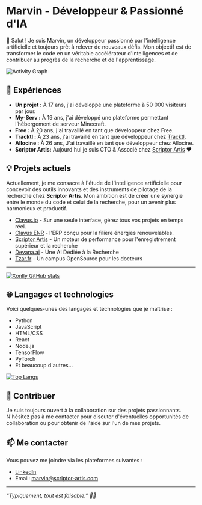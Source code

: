 # Marvin - Développeur & Passionné d'IA

👋 Salut ! Je suis Marvin, un développeur passionné par l'intelligence artificielle et toujours prêt à relever de nouveaux défis. Mon objectif est de transformer le code en un véritable accélérateur d'intelligences et de contribuer au progrès de la recherche et de l'apprentissage.

![Activity Graph](https://github-readme-activity-graph.cyclic.app/graph?username=xonlly&bg_color=000000&color=ffffff&line=ffd700&point=ffffff&area=true&hide_border=true)

## 🚀 Expériences 

- **Un projet :**  À 17 ans, j'ai développé une plateforme à 50 000 visiteurs par jour. 
- **My-Serv :** À 19 ans, j'ai développé une plateforme permettant l’hébergement de serveur Minecraft.
- **Free :** À 20 ans, j'ai travaillé en tant que développeur chez Free.
- **Tracktl :** À 23 ans, j'ai travaillé en tant que développeur chez [Tracktl](https://www.tracktl.com/en/index.html). 
- **Allocine :** À 26 ans, J'ai travaillé en tant que développeur chez Allocine.
- **Scriptor Artis:** Aujourd'hui je suis CTO & Associé chez [Scriptor Artis](https://www.scriptor-artis.com) ❤️
  
## 💡 Projets actuels

Actuellement, je me consacre à l'étude de l'intelligence artificielle pour concevoir des outils innovants et des instruments de pilotage de la recherche chez **Scriptor Artis**. Mon ambition est de créer une synergie entre le monde du code et celui de la recherche, pour un avenir plus harmonieux et productif.


- [Clavus.io](https://clavus.io) - Sur une seule interface, gérez tous vos projets en temps réel.
- [Clavus ENR](https://clavus.io/erp-enr) - l’ERP conçu pour la filière énergies renouvelables.
- [Scriptor Artis](https://www.scriptor-artis.com) - Un moteur de performance pour l'enregistrement supérieur et la recherche
- [Devana.ai](https://devana.ai) - Une AI Dédiée à la Recherche
- [Tzar.fr](https://tzar.fr) - Un campus OpenSource pour les docteurs

--- 

[![Xonlly GitHub stats](https://github-readme-stats.vercel.app/api?username=xonlly)](https://github.com/anuraghazra/github-readme-stats)

## 🌐 Langages et technologies

Voici quelques-unes des langages et technologies que je maîtrise :
- Python
- JavaScript
- HTML/CSS
- React
- Node.js
- TensorFlow
- PyTorch
- Et beaucoup d'autres...

[![Top Langs](https://github-readme-stats.vercel.app/api/top-langs/?username=xonlly&langs_count=8)](https://github.com/anuraghazra/github-readme-stats)

## 🤝 Contribuer

Je suis toujours ouvert à la collaboration sur des projets passionnants. N'hésitez pas à me contacter pour discuter d'éventuelles opportunités de collaboration ou pour obtenir de l'aide sur l'un de mes projets.

## 📫 Me contacter

Vous pouvez me joindre via les plateformes suivantes : 
- [LinkedIn](https://www.linkedin.com/in/marvin-sant/) 
- Email: [marvin@scriptor-artis.com](mailto:marvin@scriptor-artis.com)


---

*“Typiquement, tout est faisable.” 🧞‍♂*




